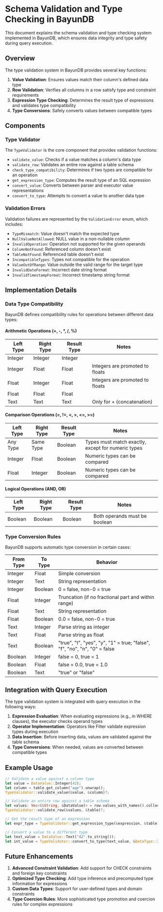 # Schema Validation and Type Checking in BayunDB

This document explains the schema validation and type checking system implemented in BayunDB, which ensures data integrity and type safety during query execution.

## Overview

The type validation system in BayunDB provides several key functions:

1. **Value Validation**: Ensures values match their column's defined data type
2. **Row Validation**: Verifies all columns in a row satisfy type and constraint requirements
3. **Expression Type Checking**: Determines the result type of expressions and validates type compatibility
4. **Type Conversions**: Safely converts values between compatible types

## Components

### Type Validator

The `TypeValidator` is the core component that provides validation functions:

- `validate_value`: Checks if a value matches a column's data type
- `validate_row`: Validates an entire row against a table schema
- `check_type_compatibility`: Determines if two types are compatible for an operation
- `get_expression_type`: Computes the result type of an SQL expression
- `convert_value`: Converts between parser and executor value representations
- `convert_to_type`: Attempts to convert a value to another data type

### Validation Errors

Validation failures are represented by the `ValidationError` enum, which includes:

- `TypeMismatch`: Value doesn't match the expected type
- `NullValueNotAllowed`: NULL value in a non-nullable column
- `InvalidOperation`: Operation not supported for the given operands
- `ColumnNotFound`: Referenced column doesn't exist
- `TableNotFound`: Referenced table doesn't exist
- `IncompatibleTypes`: Types not compatible for the operation
- `ValueOutOfRange`: Value outside the valid range for the target type
- `InvalidDateFormat`: Incorrect date string format
- `InvalidTimestampFormat`: Incorrect timestamp string format

## Implementation Details

### Data Type Compatibility

BayunDB defines compatibility rules for operations between different data types:

#### Arithmetic Operations (+, -, *, /, %)

| Left Type | Right Type | Result Type | Notes |
|-----------|------------|-------------|-------|
| Integer   | Integer    | Integer     | |
| Integer   | Float      | Float       | Integers are promoted to floats |
| Float     | Integer    | Float       | Integers are promoted to floats |
| Float     | Float      | Float       | |
| Text      | Text       | Text        | Only for + (concatenation) |

#### Comparison Operations (=, !=, <, >, <=, >=)

| Left Type | Right Type | Result Type | Notes |
|-----------|------------|-------------|-------|
| Any Type  | Same Type  | Boolean     | Types must match exactly, except for numeric types |
| Integer   | Float      | Boolean     | Numeric types can be compared |
| Float     | Integer    | Boolean     | Numeric types can be compared |

#### Logical Operations (AND, OR)

| Left Type | Right Type | Result Type | Notes |
|-----------|------------|-------------|-------|
| Boolean   | Boolean    | Boolean     | Both operands must be boolean |

### Type Conversion Rules

BayunDB supports automatic type conversion in certain cases:

| From Type | To Type  | Behavior |
|-----------|----------|----------|
| Integer   | Float    | Simple conversion |
| Integer   | Text     | String representation |
| Integer   | Boolean  | 0 = false, non-0 = true |
| Float     | Integer  | Truncation (if no fractional part and within range) |
| Float     | Text     | String representation |
| Float     | Boolean  | 0.0 = false, non-0 = true |
| Text      | Integer  | Parse string as integer |
| Text      | Float    | Parse string as float |
| Text      | Boolean  | "true", "t", "yes", "y", "1" = true; "false", "f", "no", "n", "0" = false |
| Boolean   | Integer  | false = 0, true = 1 |
| Boolean   | Float    | false = 0.0, true = 1.0 |
| Boolean   | Text     | "true" or "false" |

## Integration with Query Execution

The type validation system is integrated with query execution in the following ways:

1. **Expression Evaluation**: When evaluating expressions (e.g., in WHERE clauses), the executor checks operand types
2. **Operator Implementation**: Operators like Filter validate expression types during execution
3. **Data Insertion**: Before inserting data, values are validated against the table schema
4. **Type Conversions**: When needed, values are converted between compatible types

## Example Usage

```rust
// Validate a value against a column type
let value = DataValue::Integer(42);
let column = table.get_column("age").unwrap();
TypeValidator::validate_value(&value, &column)?;

// Validate an entire row against a table schema
let values: Vec<(&String, &DataValue)> = row.values_with_names().collect();
TypeValidator::validate_row(&values, &table)?;

// Get the result type of an expression
let expr_type = TypeValidator::get_expression_type(&expression, &table)?;

// Convert a value to a different type
let text_value = DataValue::Text("42".to_string());
let int_value = TypeValidator::convert_to_type(text_value, &DataType::Integer)?;
```

## Future Enhancements

1. **Advanced Constraint Validation**: Add support for CHECK constraints and foreign key constraints
2. **Optimized Type Checking**: Add type inference and precomputed type information for expressions
3. **Custom Data Types**: Support for user-defined types and domain constraints
4. **Type Coercion Rules**: More sophisticated type promotion and coercion rules for complex expressions 